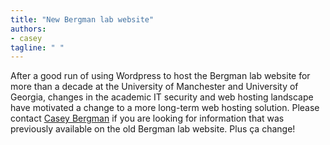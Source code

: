 ```yaml
---
title: "New Bergman lab website"
authors:
- casey
tagline: " "
---
```

After a good run of using Wordpress to host the Bergman lab website for more than a decade at the University of Manchester and University of Georgia, changes in the academic IT security and web hosting landscape have motivated a change to a more long-term web hosting solution. Please contact [Casey Bergman](mailto:cbergman@uga.edu) if you are looking for information that was previously available on the old Bergman lab website. Plus ça change!